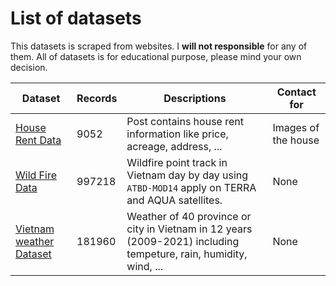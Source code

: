 # List of datasets

This datasets is scraped from websites. I **will not responsible** for any of them. All of datasets is for educational purpose, please mind your own decision.

| Dataset                                                      | Records | Descriptions                                                 | Contact for         |
| ------------------------------------------------------------ | ------- | ------------------------------------------------------------ | ------------------- |
| [House Rent Data](https://github.com/vanviethieuanh/dataset/tree/main/house-rent) | 9052    | Post contains house rent information like price, acreage, address, ... | Images of the house |
| [Wild Fire Data](https://github.com/vanviethieuanh/dataset/tree/main/wildfire) | 997218  | Wildfire point track in Vietnam day by day using  `ATBD-MOD14` apply on TERRA and AQUA satellites. | None                |
| [Vietnam weather Dataset](https://github.com/vanviethieuanh/dataset/tree/main/weather) | 181960  | Weather of 40 province or city in Vietnam in 12 years (2009-2021) including tempeture, rain, humidity, wind, ... | None                |
